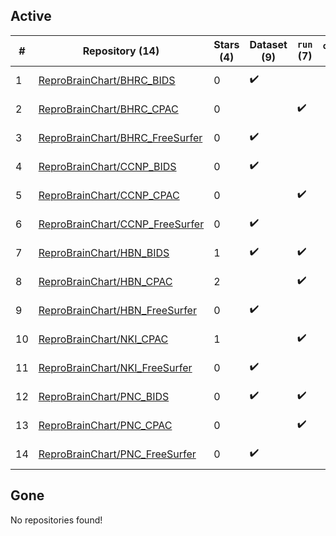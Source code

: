 ## Active
| # | Repository (14) | Stars (4) | Dataset (9) | `run` (7) | `containers-run` | Last Modified |
| --- | --- | --- | --- | --- | --- | --- |
| 1 | [ReproBrainChart/BHRC_BIDS](https://github.com/ReproBrainChart/BHRC_BIDS) | 0 | :heavy_check_mark: |  |  | 2024-05-30 22:40:30+00:00 |
| 2 | [ReproBrainChart/BHRC_CPAC](https://github.com/ReproBrainChart/BHRC_CPAC) | 0 |  | :heavy_check_mark: |  | 2024-06-07 19:20:43+00:00 |
| 3 | [ReproBrainChart/BHRC_FreeSurfer](https://github.com/ReproBrainChart/BHRC_FreeSurfer) | 0 | :heavy_check_mark: |  |  | 2024-06-07 19:20:02+00:00 |
| 4 | [ReproBrainChart/CCNP_BIDS](https://github.com/ReproBrainChart/CCNP_BIDS) | 0 | :heavy_check_mark: |  |  | 2024-06-17 20:38:19+00:00 |
| 5 | [ReproBrainChart/CCNP_CPAC](https://github.com/ReproBrainChart/CCNP_CPAC) | 0 |  | :heavy_check_mark: |  | 2024-06-07 19:20:06+00:00 |
| 6 | [ReproBrainChart/CCNP_FreeSurfer](https://github.com/ReproBrainChart/CCNP_FreeSurfer) | 0 | :heavy_check_mark: |  |  | 2024-06-07 19:19:50+00:00 |
| 7 | [ReproBrainChart/HBN_BIDS](https://github.com/ReproBrainChart/HBN_BIDS) | 1 | :heavy_check_mark: | :heavy_check_mark: |  | 2024-06-17 20:43:12+00:00 |
| 8 | [ReproBrainChart/HBN_CPAC](https://github.com/ReproBrainChart/HBN_CPAC) | 2 |  | :heavy_check_mark: |  | 2024-06-08 18:33:55+00:00 |
| 9 | [ReproBrainChart/HBN_FreeSurfer](https://github.com/ReproBrainChart/HBN_FreeSurfer) | 0 | :heavy_check_mark: |  |  | 2024-06-07 19:22:52+00:00 |
| 10 | [ReproBrainChart/NKI_CPAC](https://github.com/ReproBrainChart/NKI_CPAC) | 1 |  | :heavy_check_mark: |  | 2024-06-08 15:44:18+00:00 |
| 11 | [ReproBrainChart/NKI_FreeSurfer](https://github.com/ReproBrainChart/NKI_FreeSurfer) | 0 | :heavy_check_mark: |  |  | 2024-06-07 19:23:53+00:00 |
| 12 | [ReproBrainChart/PNC_BIDS](https://github.com/ReproBrainChart/PNC_BIDS) | 0 | :heavy_check_mark: | :heavy_check_mark: |  | 2024-06-17 20:49:57+00:00 |
| 13 | [ReproBrainChart/PNC_CPAC](https://github.com/ReproBrainChart/PNC_CPAC) | 0 |  | :heavy_check_mark: |  | 2024-06-07 20:07:34+00:00 |
| 14 | [ReproBrainChart/PNC_FreeSurfer](https://github.com/ReproBrainChart/PNC_FreeSurfer) | 0 | :heavy_check_mark: |  |  | 2024-06-07 19:20:54+00:00 |

## Gone
No repositories found!

